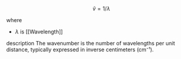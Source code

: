 
$$ṽ = 1 / λ$$

where
- $\lambda$ is [[Wavelength]]


description
	The wavenumber is the number of wavelengths per unit distance, typically expressed in inverse centimeters (cm⁻¹).